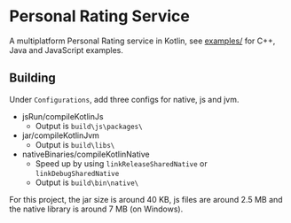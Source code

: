# Personal Rating Service

A multiplatform Personal Rating service in Kotlin, see [examples/](https://github.com/wowsinfo/PersonalRatingService/tree/master/examples) for C++, Java and JavaScript examples.

## Building

Under `Configurations`, add three configs for native, js and jvm.

- jsRun/compileKotlinJs
  - Output is `build\js\packages\`
- jar/compileKotlinJvm
  - Output is `build\libs\`
- nativeBinaries/compileKotlinNative
  - Speed up by using `linkReleaseSharedNative` or `linkDebugSharedNative`
  - Output is `build\bin\native\`

For this project, the jar size is around 40 KB, js files are around 2.5 MB and the native library is around 7 MB (on Windows).
